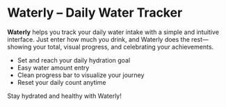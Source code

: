 # Waterly – Daily Water Tracker

**Waterly** helps you track your daily water intake with a simple and intuitive interface. Just enter how much you drink, and Waterly does the rest—showing your total, visual progress, and celebrating your achievements.

- Set and reach your daily hydration goal
- Easy water amount entry
- Clean progress bar to visualize your journey
- Reset your daily count anytime

Stay hydrated and healthy with Waterly!